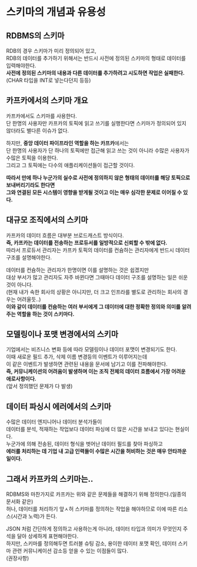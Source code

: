 # 스키마의 개념과 유용성

## RDBMS의 스키마

RDB의 경우 스키마가 미리 정의되어 있고,   
RDB의 데이터를 추가하기 위해서는 반드시 사전에 정의된 스키마의 형태로 데이터를 입력해야한다.    
**사전에 정의된 스키마의 내용과 다른 데이터를 추가하려고 시도하면 작업은 실패한다.**    
(CHAR 타입을 INT로 넣는다던지 등등)   

## 카프카에서의 스키마 개요 

카프카에서도 스키마를 사용한다.    
단 한명의 사용자만 카프카의 토픽에 읽고 쓰기를 실행한다면 스키마가 정의되어 있지 않더라도 별다른 이슈가 없다.   
   
하지만, **중앙 데이터 파이프라인 역할을 하는 카프카**에서는      
단 한명의 사용자가 단 하나의 토픽에만 접근해 읽고 쓰는 것이 아니라 수많은 사용자가 수많은 토픽을 이용한다.        
그리고 그 토픽에는 다수의 애플리케이션들이 접근할 것이다.    

**따라서 만에 하나 누군가의 실수로 사전에 정의하지 않은 형태의 데이터를 해당 토픽으로 보내버리기라도 한다면**    
**그와 연결된 모든 시스템이 영향을 받게될 것이고 이는 매우 심각한 문제로 이어질 수 있다.**     

## 대규모 조직에서의 스키마

카프카의 데이터 흐름은 대부분 브로드캐스트 방식이다.             
**즉, 카프카는 데이터를 전송하는 프로듀서를 일방적으로 신뢰할 수 밖에 없다.**       
따라서 프로듀서 관리자는 카프카 토픽의 데이터를 컨슘하는 관리자에게 반드시 데이터 구조를 설명해야한다.     

데이터를 컨슘하는 관리자가 한명이면 이를 설명하는 것은 쉽겠지만      
대상 부서가 많고 관리자도 자주 바뀐다면 그때마다 데이터 구조를 설명하는 일은 쉬운 것이 아니다.    
(현재 내가 속한 회사의 상황은 아니지만, 더 크고 인프라를 별도로 관리하는 회사의 경우는 어려울듯..)      
**이와 같이 데이터를 컨슘하는 여러 부서에게 그 데이터에 대한 정확한 정의와 의미를 알려주는 역할을 하는 것이 스키마다.**  

## 모델링이나 포맷 변경에서의 스키마 

기업에서는 비즈니스 변화 등에 따라 모델링이나 데이터 포맷이 변경되기도 한다.    
이때 새로운 필드 추가, 삭제 이름 변경등의 이벤트가 이루어지는데      
이 같은 이벤트가 발생하면 관련된 내용을 문서에 남기고 이를 전파해야한다.    
**즉, 커뮤니케이션의 어려움이 발생하며 이는 조직 전체의 데이터 흐름에서 가장 어려운 애로사항이다.**   
(앞서 정의했던 문제가 다 발생)  

## 데이터 파싱시 에러에서의 스키마 
수많은 데이터 엔지니어나 데이터 분석가들이    
데이터를 분석, 적재하는 작업보다 데이터 파싱에 더 많은 시간을 보내고 있다는 현실이다.   
누군가에 의해 전송된, 데이터 형식을 벗어난 데이터 필드를 찾아 파싱하고    
**에러를 처리하는 데 기업 내 고급 인력들이 수많은 시간을 허비하는 것은 매우 안타까운 일이다.**      

## 그래서 카프카의 스키마는..  

RDBMS와 마찬가지로 카프카는 위와 같은 문제들을 해결하기 위해 정의한다.(일종의 문서화 같은)   
허나, 데이터를 처리하기 앞ㅅ허 스키마를 정의하는 작업을 해야하므로 이에 따른 리소스(시간과 노력)가 든다.     
  
JSON 처럼 간단하게 정의하고 사용하는게 아니라, 데이터 타입과 의미가 무엇인지 주석을 달아 상세하게 표현해야한다.      
하지만, 스키마를 정의해두면 트러블 슈팅 감소, 용이한 데이터 포맷 확인, 데이터 스키마 관련 커뮤니케이션 감소등 얻을 수 있는 이점들이 많다.   
(권장사항)  











